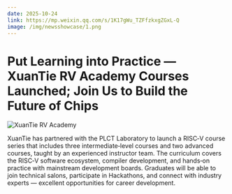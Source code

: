 ```yaml
---
date: 2025-10-24
link: https://mp.weixin.qq.com/s/1K17gWu_TZFfzkxgZGxL-Q
image: /img/newsshowcase/1.png
---
```


# Put Learning into Practice — XuanTie RV Academy Courses Launched; Join Us to Build the Future of Chips

![XuanTie RV Academy](/img/newsshowcase/1.png)

XuanTie has partnered with the PLCT Laboratory to launch a RISC‑V course series that includes three intermediate‑level courses and two advanced courses, taught by an experienced instructor team. The curriculum covers the RISC‑V software ecosystem, compiler development, and hands‑on practice with mainstream development boards. Graduates will be able to join technical salons, participate in Hackathons, and connect with industry experts — excellent opportunities for career development.

